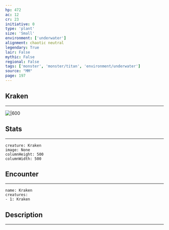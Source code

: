 ```yaml
---
hp: 472
ac: 12
cr: 23
initiative: 0
type: 'plant'    
size: 'Small'
environment: ['underwater']
alignment: chaotic neutral
legendary: True
lair: False
mythic: False
regional: False
tags: ['monster', 'monster/titan', 'environment/underwater']
source: "MM"
page: 197
---
```


## Kraken
---

![|600](D:/Program%20Files/5e.tools/img/bestiary/MM/Kraken.jpg)

## Stats
---

```statblock
creature: Kraken
image: None
columnHeight: 500
columnWidth: 500
```

## Encounter
---

```encounter-table
name: Kraken
creatures:
- 1: Kraken
```

## Description
---




